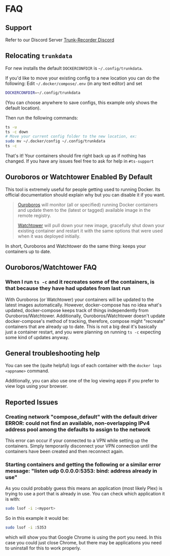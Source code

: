 # FAQ

## Support

Refer to our Discord Server [Trunk-Recorder Discord](https://discord.gg/trunk-recorder)

## Relocating `trunkdata`

For new installs the default `DOCKERCONFDIR` is `~/.config/trunkdata`.

If you'd like to move your existing config to a new location you can do the following:
Edit `~/.docker/compose/.env` (in any text editor) and set

```bash
DOCKERCONFDIR=~/.config/trunkdata
```

(You can choose anywhere to save configs, this example only shows the default location).

Then run the following commands:

```bash
ts -u
ts -c down
# Move your current config folder to the new location, ex:
sudo mv ~/.docker/config ~/.config/trunkdata
ts -c
```

That's it! Your containers should fire right back up as if nothing has changed. If you have any issues feel free to ask for help in `#ts-support`

## Ouroboros or Watchtower Enabled By Default

This tool is extremely useful for people getting used to running Docker. Its official documentation should explain why but you can disable it if you want.

> [Ouroboros](https://hub.docker.com/r/pyouroboros/ouroboros/) will monitor (all or specified) running Docker containers and update them to the (latest or tagged) available image in the remote registry.
>
> [Watchtower](https://hub.docker.com/r/containrrr/watchtower) will pull down your new image, gracefully shut down your existing container and restart it with the same options that were used when it was deployed initially.

In short, Ouroboros and Watchtower do the same thing: keeps your containers up to date.

## Ouroboros/Watchtower FAQ

### When I run `ts -c` and it recreates some of the containers, is that because they have had updates from last run

With Ouroboros (or Watchtower) your containers will be updated to the latest images automatically. However, docker-compose has no idea what's updated, docker-compose keeps track of things independently from Ouroboros/Watchtower. Additionally, Ouroboros/Watchtower doesn't update docker-compose's method of tracking, therefore, compose might "recreate" containers that are already up to date. This is not a big deal it's basically just a container restart, and you were planning on running `ts -c` expecting some kind of updates anyway.

## General troubleshooting help

You can see the (quite helpful) logs of each container with the `docker logs <appname>` command.

Additionally, you can also use one of the log viewing apps if you prefer to view logs using your browser.

## Reported Issues

### Creating network "compose_default" with the default driver ERROR: could not find an available, non-overlapping IPv4 address pool among the defaults to assign to the network

This error can occur if your connected to a VPN while setting up the containers. Simply temporarily disconnect your VPN connection until the containers have been created and then reconnect again.

### Starting containers and getting the following or a similar error message: "listen udp 0.0.0.0:5353: bind: address already in use"

As you could probably guess this means an application (most likely Plex) is trying to use a port that is already in use.
You can check which application it is with:

```bash
sudo lsof -i :<myport>
```

So in this example it would be:

```bash
sudo lsof -i :5353
```

which will show you that Google Chrome is using the port you need. In this case you could just close Chrome, but there may be applications you need to uninstall for this to work properly.
